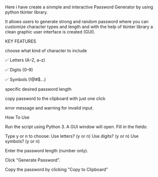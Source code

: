 Here i have create a sinmple and interactive Password Generator by using python tkinter library. 

It allows users to generate strong and random password where you can customize character types and length and with the help of tkinter library a clean graphic user interface is created (GUI).

KEY FEATURES 

choose what kind of character to include

✅ Letters (A–Z, a–z)

✅ Digits (0–9)

✅ Symbols (!@#$...)

specific desired password length

copy password to the clipboard with just one click

error message and warning for invalid input.

How To Use

Run the script using Python 3.
A GUI window will open.
Fill in the fields:

Type y or n to choose:
Use letters? (y or n)
Use digits? (y or n)
Use symbols? (y or n)

Enter the password length (number only).

Click "Generate Password".

Copy the password by clicking "Copy to Clipboard"